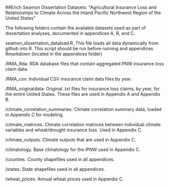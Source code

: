 ##Erich Seamon Dissertation Datasets: "Agricultural Insurance Loss and Relationships to Climate Across the Inland Pacific Northwest Region of the United States"

The following folders contain the available datasets used as part of dissertation analyses, documented in appendices A, B, and C.

seamon_dissertation_dataload.R.  This file loads all data dynamically from github into R.  This script should be run before running and appendices Rmarkdown (located in the appendices folder)

/RMA_Rda: RDA database files that contain aggregated PNW insurance loss claim data.

/RMA_csv: Individual CSV insurance claim data files by year.

/RMA_originaldata: Original .txt files for insurance loss claims, by year, for the entire United States.  These files are used in Appendix A and Appendix B.

/climate_correlation_summaries.  Climate correlation summary data, loaded in Appendix C for modeling.

/climate_matrices.  Climate correlation matrices between individual climate variables and wheat/drought insurance loss.  Used in Appendix C.

/climate_outputs.  Climate outputs that are used in Appendix C.

/climatology.  Base climatology for the iPNW used in Appendix C.

/counties.  County shapefiles used in all appendices.

/states.  State shapefiles used in all appendices.

/wheat_prices.  Annual wheat prices used in Appendix C.

